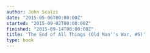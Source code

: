 ```yaml
---
author: John Scalzi
date: "2015-05-06T00:00:00Z"
started: "2015-09-02T00:00:00Z"
finished: "2015-09-14T00:00:00Z"
title: 'The End of All Things (Old Man''s War, #6)'
type: book
---
```

